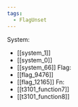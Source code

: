 ```yaml
---
tags:
  - FlagUnset
---
```

System:
- [[system_1]]
- [[system_0]]
- [[system_66]]
Flag:
- [[flag_9476]]
- [[flag_12165]]
Fn:
- [[t3101_function7]]
- [[t3101_function8]]
